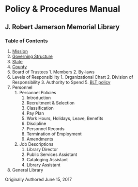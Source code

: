 [1]: mission.md
[2]: governing-structure.md
[2.1]: state.md
[2.2]: county.md
[2.5]: blt-policy.md

# Policy & Procedures Manual
## J. Robert Jamerson Memorial Library

### Table of Contents

1. [Mission][1]
2. [Governing Structure][2]
  1. [State][2.1]
  2. [County][2.2]
  3. Board of Trustees
  	1. Members
  	2. By-laws
  4. Levels of Responsibility
  	1. Organizational Chart
  	2. Division of Responsibility
  	3. Authority to Spend
	5. [BLT policy][2.5]
3. Personnel
	1. Personnel Policies
		1. Introduction
		2. Recruitment & Selection
		3. Classification
		4. Pay Plan
		5. Work Hours, Holidays, Leave, Benefits
		6. Discipline
		7. Personnel Records
		8. Termination of Employment
		9. Amendments
	2. Job Descriptions
		1. Library Director
		2. Public Services Assistant
		3. Cataloging Assistant
		4. Library Assistant
4. General Library

Originally Authored June 15, 2017
